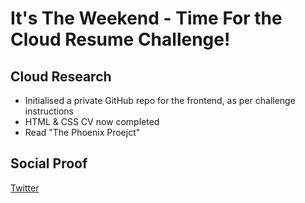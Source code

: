 <!-- This is a template you can use for quick progress days. It removes a lot of the steps we encourage you to share in the longer template 000-DAY-ARTICLE-LONG-TEMPLATE.MD-->

# It's The Weekend - Time For the Cloud Resume Challenge!

## Cloud Research

- Initialised a private GitHub repo for the frontend, as per challenge instructions
- HTML & CSS CV now completed
- Read "The Phoenix Proejct"

## Social Proof

[Twitter](https://twitter.com/_notwaving/status/1330224083783589892?s=20)
